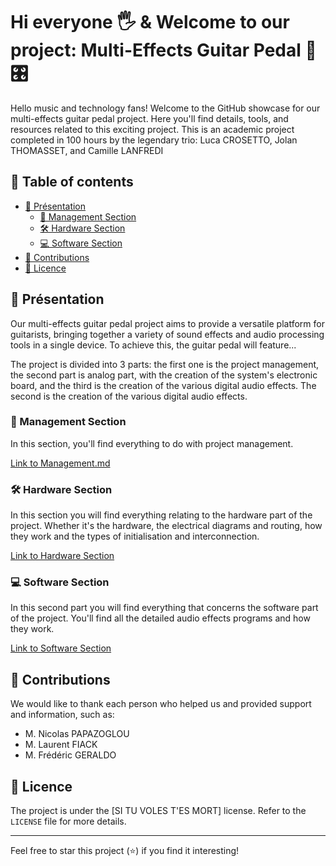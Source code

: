 # Hi everyone 🖐️ & Welcome to our project: Multi-Effects Guitar Pedal 🎸🎛️

Hello music and technology fans! Welcome to the GitHub showcase for our multi-effects guitar pedal project. Here you'll find details, tools, and resources related to this exciting project. This is an academic project completed in 100 hours by the legendary trio: Luca CROSETTO, Jolan THOMASSET, and Camille LANFREDI

## 📖 Table of contents

- [📌 Présentation](#-présentation)
  - [📅 Management Section](#-management-section)
  - [🛠️ Hardware Section](#-hardware-section)
  - [💻 Software Section]()
- [🚀 Contributions](#-contributions)
- [📜 Licence](#-licence)

## 📌 Présentation

Our multi-effects guitar pedal project aims to provide a versatile platform for guitarists, bringing together a variety of sound effects and audio processing tools in a single device. To achieve this, the guitar pedal will feature...

The project is divided into 3 parts: the first one is the project management, the second part is analog part, with the creation of the system's electronic board, and the third is the creation of the various digital audio effects. 
The second is the creation of the various digital audio effects.

### 📅 Management Section

In this section, you'll find everything to do with project management.

[Link to Management.md](Management.md)


### 🛠️ Hardware Section

In this section you will find everything relating to the hardware part of the project. Whether it's the hardware, the electrical diagrams and routing, how they work and the types of initialisation and interconnection.

[Link to Hardware Section](Hardware.md)

### 💻 Software Section

In this second part you will find everything that concerns the software part of the project. You'll find all the detailed audio effects programs and how they work.

[Link to Software Section](https://github.com/lucacros/2324_Projet2A_PedaleGuitare/tree/Software-Section)

## 🚀 Contributions

We would like to thank each person who helped us and provided support and information, such as:
- M. Nicolas PAPAZOGLOU
- M. Laurent FIACK
- M. Frédéric GERALDO

## 📜 Licence

The project is under the [SI TU VOLES T'ES MORT] license. Refer to the `LICENSE` file for more details.

---
Feel free to star this project (⭐) if you find it interesting!

